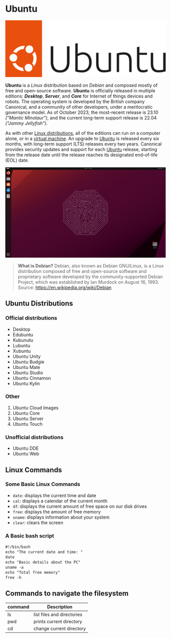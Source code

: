 # Ubuntu

![logo](UbuntuLogo.svg)

**Ubuntu** is a *Linux* distribution based on *Debian* and composed mostly of free and open-source software. **Ubuntu** is officially released in multiple editions: ***Desktop***, ***Server***,  and ***Core***  for Internet of things devices and robots. The operating system is developed by the British company Canonical, and a community of other developers, under a meritocratic governance model. As of October 2023, the most-recent release is 23.10 *("Mantic Minotaur")*, and the current long-term support release is 22.04 *("Jammy Jellyfish")*.

As with other [Linux distributions](https://en.wikipedia.org/wiki/Linux_distribution), all of the editions can run on a computer alone, or in a [virtual machine](https://en.wikipedia.org/wiki/Virtual_machine). An upgrade to [Ubuntu](https://ubuntu.com/) is released every six months, with long-term support (LTS) releases every two years. Canonical provides security updates and support for each [Ubuntu](https://ubuntu.com/) release, starting from the release date until the release reaches its designated end-of-life (EOL) date.

![desktop](UbuntuDesktop.png)

> **What is Debian?** Debian, also known as Debian GNU/Linux, is a Linux distribution composed of free and open-source  software and proprietary software developed by the community-supported Debian Project, which was established  by Ian Murdock on August 16, 1993. 
> Source: https://en.wikipedia.org/wiki/Debian 

## Ubuntu Distributions
### Official distributions
+ Desktop
+ Edubuntu
+ Kubunutu
+ Lubuntu
+ Xubuntu
+ Ubuntu Unity
+ Ubuntu Budgie
+ Ubuntu Mate
+ Ubuntu Studio
+ Ubuntu Cinnamon
+ Ubuntu Kylin

### Other
1. Ubuntu Cloud Images
2. Ubuntu Core
3. Ubuntu Server
4. Ubuntu Touch

### Unofficial distributions
+ Ubuntu DDE
+ Ubuntu Web

## Linux Commands
### Some Basic Linux Commands
+ `date`: displays the current time and date
+ `cal`: displays a calendar of the current month
+ `df`: displays the current amount of free space on our disk drives
+ `free`: displays the amount of free memory
+ `uname`: displays information about your system
+ `clear`: clears the screen

### A Basic bash script

```
#!/bin/bash
echo "The current date and time: "
date
echo "Basic details about the PC"
uname -a
echo "Total free memory"
free -h
```

## Commands to navigate the filesystem

|command|Description                |
|---    |---                        |
|ls     |list files and directories |
|pwd    |prints current directory   |
|cd     |change current directory   |
